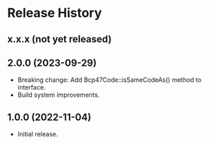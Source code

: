 # Release History

## x.x.x (not yet released)

## 2.0.0 (2023-09-29)
* Breaking change: Add Bcp47Code::isSameCodeAs() method to interface.
* Build system improvements.

## 1.0.0 (2022-11-04)

* Initial release.

